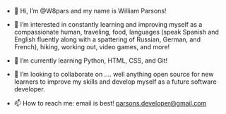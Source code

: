 - 👋 Hi, I’m @W8pars and my name is William Parsons!

- 👀 I’m interested in constantly learning and improving myself as a compassionate human, traveling, food, 
languages (speak Spanish and English fluently along with a spattering of Russian, German, and French),
hiking, working out, video games, and more!

- 🌱 I’m currently learning Python, HTML, CSS, and Git!

- 💞️ I’m looking to collaborate on .... well anything open source for new learners to improve my skills and develop myself as a future software developer.

- 📫 How to reach me: email is best! parsons.developer@gmail.com

<!---
W8pars/W8pars is a ✨ special ✨ repository because its `README.md` (this file) appears on your GitHub profile.
You can click the Preview link to take a look at your changes.
--->
